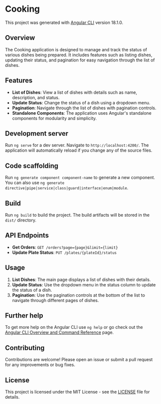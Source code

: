 # Cooking

This project was generated with [Angular CLI](https://github.com/angular/angular-cli) version 18.1.0.

## Overview

The Cooking application is designed to manage and track the status of various dishes being prepared. It includes features such as listing dishes, updating their status, and pagination for easy navigation through the list of dishes.

## Features

- **List of Dishes**: View a list of dishes with details such as name, description, and status.
- **Update Status**: Change the status of a dish using a dropdown menu.
- **Pagination**: Navigate through the list of dishes with pagination controls.
- **Standalone Components**: The application uses Angular's standalone components for modularity and simplicity.

## Development server

Run `ng serve` for a dev server. Navigate to `http://localhost:4200/`. The application will automatically reload if you change any of the source files.

## Code scaffolding

Run `ng generate component component-name` to generate a new component. You can also use `ng generate directive|pipe|service|class|guard|interface|enum|module`.

## Build

Run `ng build` to build the project. The build artifacts will be stored in the `dist/` directory.


## API Endpoints

- **Get Orders**: `GET /orders?page={page}&limit={limit}`
- **Update Plate Status**: `PUT /plates/{plateId}/status`

## Usage

1. **List Dishes**: The main page displays a list of dishes with their details.
2. **Update Status**: Use the dropdown menu in the status column to update the status of a dish.
3. **Pagination**: Use the pagination controls at the bottom of the list to navigate through different pages of dishes.

## Further help

To get more help on the Angular CLI use `ng help` or go check out the [Angular CLI Overview and Command Reference](https://angular.io/cli) page.

## Contributing

Contributions are welcome! Please open an issue or submit a pull request for any improvements or bug fixes.

## License

This project is licensed under the MIT License - see the [LICENSE](LICENSE) file for details.
